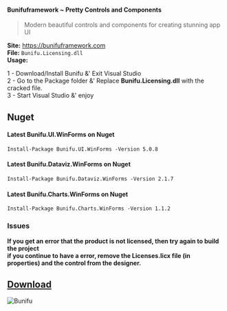 #### Bunifuframework ~ Pretty Controls and Components

> Modern beautiful controls and components for creating stunning app UI

**Site:** https://bunifuframework.com  
**File:** `Bunifu.Licensing.dll`  
**Usage:**

1 - Download/Install Bunifu &' Exit Visual Studio  
2 - Go to the Package folder &' Replace **Bunifu.Licensing.dll** with the cracked file.  
3 - Start Visual Studio &' enjoy   

## Nuget

#### Latest Bunifu.UI.WinForms on Nuget
```
Install-Package Bunifu.UI.WinForms -Version 5.0.8
```

#### Latest Bunifu.Dataviz.WinForms on Nuget  
```
Install-Package Bunifu.Dataviz.WinForms -Version 2.1.7
```

#### Latest Bunifu.Charts.WinForms on Nuget  
```
Install-Package Bunifu.Charts.WinForms -Version 1.1.2
```

### Issues
**If you get an error that the product is not licensed, then try again to build the project  
if you continue to have a error, remove the Licenses.licx file (in properties) and the control from the designer.**
 
## [Download](https://github.com/cydolo/CyberReverse/releases/download/12.0/Bunifu.Licensing.rar)
![Bunifu](https://files.catbox.moe/h8gfh2.jpg) 
